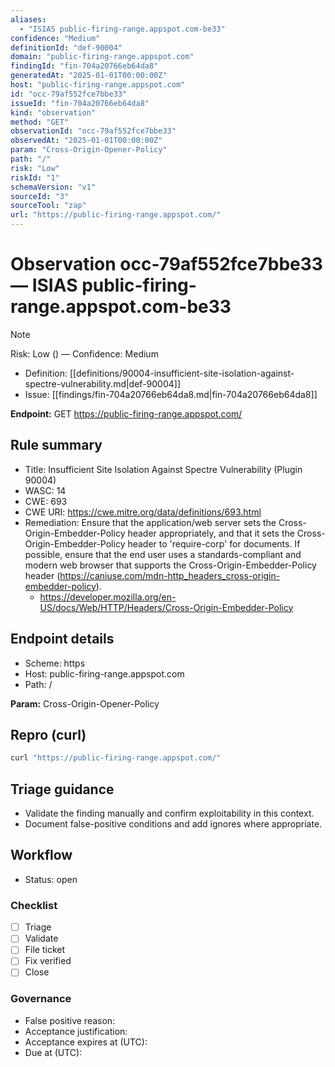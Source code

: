 ```yaml
---
aliases:
  - "ISIAS public-firing-range.appspot.com-be33"
confidence: "Medium"
definitionId: "def-90004"
domain: "public-firing-range.appspot.com"
findingId: "fin-704a20766eb64da8"
generatedAt: "2025-01-01T00:00:00Z"
host: "public-firing-range.appspot.com"
id: "occ-79af552fce7bbe33"
issueId: "fin-704a20766eb64da8"
kind: "observation"
method: "GET"
observationId: "occ-79af552fce7bbe33"
observedAt: "2025-01-01T00:00:00Z"
param: "Cross-Origin-Opener-Policy"
path: "/"
risk: "Low"
riskId: "1"
schemaVersion: "v1"
sourceId: "3"
sourceTool: "zap"
url: "https://public-firing-range.appspot.com/"
---
```


# Observation occ-79af552fce7bbe33 — ISIAS public-firing-range.appspot.com-be33

> [!Note]
> Risk: Low () — Confidence: Medium

- Definition: [[definitions/90004-insufficient-site-isolation-against-spectre-vulnerability.md|def-90004]]
- Issue: [[findings/fin-704a20766eb64da8.md|fin-704a20766eb64da8]]

**Endpoint:** GET https://public-firing-range.appspot.com/

## Rule summary

- Title: Insufficient Site Isolation Against Spectre Vulnerability (Plugin 90004)
- WASC: 14
- CWE: 693
- CWE URI: https://cwe.mitre.org/data/definitions/693.html
- Remediation: Ensure that the application/web server sets the Cross-Origin-Embedder-Policy header appropriately, and that it sets the Cross-Origin-Embedder-Policy header to 'require-corp' for documents.
If possible, ensure that the end user uses a standards-compliant and modern web browser that supports the Cross-Origin-Embedder-Policy header (https://caniuse.com/mdn-http_headers_cross-origin-embedder-policy).
  - https://developer.mozilla.org/en-US/docs/Web/HTTP/Headers/Cross-Origin-Embedder-Policy

## Endpoint details

- Scheme: https
- Host: public-firing-range.appspot.com
- Path: /

**Param:** Cross-Origin-Opener-Policy

## Repro (curl)

```bash
curl "https://public-firing-range.appspot.com/"
```

## Triage guidance

- Validate the finding manually and confirm exploitability in this context.
- Document false-positive conditions and add ignores where appropriate.

## Workflow

- Status: open

### Checklist

- [ ] Triage
- [ ] Validate
- [ ] File ticket
- [ ] Fix verified
- [ ] Close

### Governance

- False positive reason: 
- Acceptance justification: 
- Acceptance expires at (UTC): 
- Due at (UTC): 
